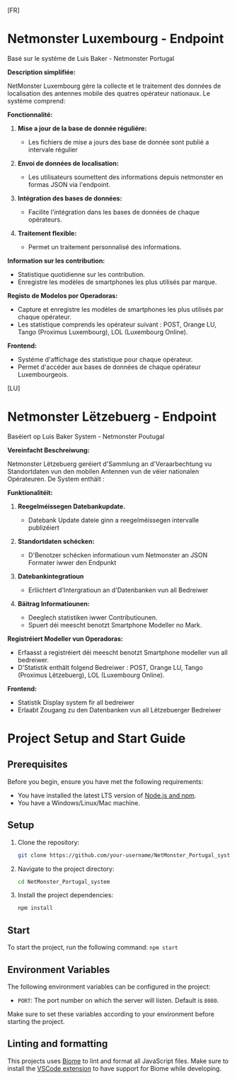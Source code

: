 [FR]
# Netmonster Luxembourg - Endpoint

Basé sur le systéme de Luis Baker - Netmonster Portugal

**Description simplifiée:**

NetMonster Luxembourg gère la collecte et le traitement des données de localisation des antennes mobile des quatres opérateur nationaux. Le système comprend:

**Fonctionnalité:**

1. **Mise a jour de la base de donnée réguliére:**
   - Les fichiers de mise a jours des base de donnée sont publié a intervale régulier

2. **Envoi de données de localisation:**
   - Les utilisateurs soumettent des informations depuis netmonster en formas JSON via l'endpoint.

3. **Intégration des bases de données:**
   - Facilite l'intégration dans les bases de données de chaque opérateurs.

4. **Traitement flexible:**
   - Permet un traitement personnalisé des informations.

**Information sur les contribution:**

   - Statistique quotidienne sur les contribution.
   - Enregistre les modèles de smartphones les plus utilisés par marque.

**Registo de Modelos por Operadoras:**

   - Capture et enregistre les modèles de smartphones les plus utilisés par chaque opérateur.
   - Les statistique comprends les opérateur suivant : POST, Orange LU, Tango (Proximus Luxembourg), LOL (Luxembourg Online).

**Frontend:**
   - Systéme d'affichage des statistique pour chaque opérateur.
   - Permet d'accéder aux bases de données de chaque opérateur Luxembourgeois.

[LU]

# Netmonster Lëtzebuerg - Endpoint

Baséiert op Luis Baker System - Netmonster Poutugal

**Vereinfacht Beschreiwung:**

Netmonster Lëtzebuerg geréiert d'Sammlung an d'Veraarbechtung vu Standortdaten vun den mobilen Antennen vun de véier nationalen Opérateuren. De System enthält :

**Funktionalitéit:**

1. **Reegelméissegen Datebankupdate.**
   - Datebank Update dateie ginn a reegelméissegen intervalle publizéiert

2. **Standortdaten schécken:**
   - D'Benotzer schécken informatioun vum Netmonster an JSON Formater iwwer den Endpunkt

3. **Datebankintegratioun**
   - Erliichtert d'Intergratioun an d'Datenbanken vun all Bedreiwer

4. **Bäitrag Informatiounen:**
   - Deeglech statistiken iwwer Contributiounen.
   - Spuert déi meescht benotzt Smartphone Modeller no Mark.

**Registréiert Modeller vun Operadoras:**
   - Erfaasst a registréiert déi meescht benotzt Smartphone modeller vun all bedreiwer.
   - D'Statistik enthält folgend Bedreiwer : POST, Orange LU, Tango (Proximus Lëtzebuerg), LOL (Luxembourg Online).

**Frontend:**
   - Statistik Display system fir all bedreiwer
   - Erlaabt Zougang zu den Datenbanken vun all Lëtzebuerger Bedreiwer

# Project Setup and Start Guide

## Prerequisites

Before you begin, ensure you have met the following requirements:

- You have installed the latest LTS version of [Node.js and npm](https://nodejs.org/en/download/).
- You have a Windows/Linux/Mac machine.

## Setup

1. Clone the repository:

   ```bash
   git clone https://github.com/your-username/NetMonster_Portugal_system.git
   ```

2. Navigate to the project directory:

   ```bash
   cd NetMonster_Portugal_system
   ```

3. Install the project dependencies:

   ```bash
   npm install
   ```

## Start

To start the project, run the following command: `npm start`


## Environment Variables

The following environment variables can be configured in the project:

- `PORT`: The port number on which the server will listen. Default is `8080`.

Make sure to set these variables according to your environment before starting the project.

## Linting and formatting

This projects uses [Biome](https://biomejs.dev/guides/getting-started/) to lint and format all JavaScript files. Make sure to install the [VSCode extension](https://biomejs.dev/guides/integrate-in-editor/#vs-code) to have support for Biome while developing.

